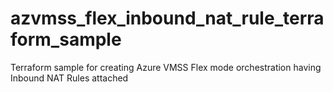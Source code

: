 # azvmss_flex_inbound_nat_rule_terraform_sample
Terraform sample for creating Azure VMSS Flex mode orchestration having Inbound NAT Rules attached 
